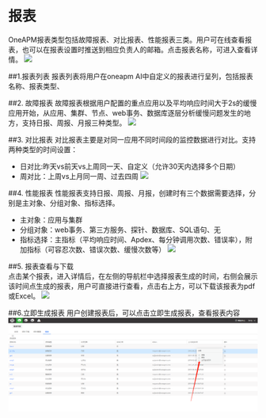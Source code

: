 # 报表
OneAPM报表类型包括故障报表、对比报表、性能报表三类。用户可在线查看报表，也可以在报表设置时推送到相应负责人的邮箱。点击报表名称，可进入查看详情。
![](/images/report_13.png)

##1.报表列表
报表列表将用户在oneapm AI中自定义的报表进行呈列，包括报表名称、报表类型、

##2. 故障报表
故障报表根据用户配置的重点应用以及平均响应时间大于2s的缓慢应用开始，从应用、集群、节点、web事务、数据库逐层分析缓慢问题发生的地方，支持日报、周报、月报三种类型。
![](/images/report_12.png)

##3. 对比报表
对比报表主要是对同一应用不同时间段的监控数据进行对比。支持两种类型的时间设置：

* 日对比:昨天vs前天vs上周同一天、自定义（允许30天内选择多个日期）
* 周对比：上周vs上月同一周、过去四周
![](/images/report_11.png)

##4. 性能报表
性能报表支持日报、周报、月报，创建时有三个数据需要选择，分别是主对象、分组对象、指标选择。  

* 主对象：应用与集群
* 分组对象：web事务、第三方服务、探针、数据库、SQL语句、无
* 指标选择：主指标（平均响应时间、Apdex、每分钟调用次数、错误率），附加指标（可容忍次数、错误次数、缓慢次数等）
![](/images/report_10.png)

##5. 报表查看与下载  
点击某个报表，进入详情后，在左侧的导航栏中选择报表生成的时间，右侧会展示该时间点生成的报表，用户可直接进行查看，点击右上方，可以下载该报表为pdf或Excel。
![](/images/report_14.png)


##6.立即生成报表
用户创建报表后，可以点击立即生成报表，查看报表内容
![](/images/report_15.png)

